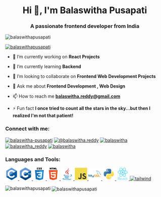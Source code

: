 <h1 align="center">Hi 👋, I'm Balaswitha Pusapati</h1>
<h3 align="center">A passionate frontend developer from India</h3>

<p align="left"> <img src="https://komarev.com/ghpvc/?username=balaswithapusapati&label=Profile%20views&color=0e75b6&style=flat" alt="balaswithapusapati" /> </p>

<p align="left"> <a href="https://github.com/ryo-ma/github-profile-trophy"><img src="https://github-profile-trophy.vercel.app/?username=balaswithapusapati" alt="balaswithapusapati" /></a> </p>

- 🔭 I’m currently working on **React Projects**

- 🌱 I’m currently learning **Backend**

- 👯 I’m looking to collaborate on **Frontend Web Development Projects**

- 💬 Ask me about **Frontend Development , Web Design**

- 📫 How to reach me **balaswitha.reddy@gmail.com**

- ⚡ Fun fact **I once tried to count all the stars in the sky...but then I realized I'm not that patient!**

<h3 align="left">Connect with me:</h3>
<p align="left">
<a href="https://linkedin.com/in/balaswitha-pusapati" target="blank"><img align="center" src="https://raw.githubusercontent.com/rahuldkjain/github-profile-readme-generator/master/src/images/icons/Social/linked-in-alt.svg" alt="balaswitha-pusapati" height="30" width="40" /></a>
<a href="https://medium.com/@balaswitha.reddy" target="blank"><img align="center" src="https://raw.githubusercontent.com/rahuldkjain/github-profile-readme-generator/master/src/images/icons/Social/medium.svg" alt="@balaswitha.reddy" height="30" width="40" /></a>
<a href="https://www.codechef.com/users/balaswitha" target="blank"><img align="center" src="https://cdn.jsdelivr.net/npm/simple-icons@3.1.0/icons/codechef.svg" alt="balaswitha" height="30" width="40" /></a>
<a href="https://www.hackerrank.com/balaswitha_reddy" target="blank"><img align="center" src="https://raw.githubusercontent.com/rahuldkjain/github-profile-readme-generator/master/src/images/icons/Social/hackerrank.svg" alt="balaswitha_reddy" height="30" width="40" /></a>
<a href="https://www.leetcode.com/balaswitha" target="blank"><img align="center" src="https://raw.githubusercontent.com/rahuldkjain/github-profile-readme-generator/master/src/images/icons/Social/leet-code.svg" alt="balaswitha" height="30" width="40" /></a>
</p>

<h3 align="left">Languages and Tools:</h3>
<p align="left"> <a href="https://www.cprogramming.com/" target="_blank" rel="noreferrer"> <img src="https://raw.githubusercontent.com/devicons/devicon/master/icons/c/c-original.svg" alt="c" width="40" height="40"/> </a> <a href="https://www.w3schools.com/cpp/" target="_blank" rel="noreferrer"> <img src="https://raw.githubusercontent.com/devicons/devicon/master/icons/cplusplus/cplusplus-original.svg" alt="cplusplus" width="40" height="40"/> </a> <a href="https://www.w3schools.com/css/" target="_blank" rel="noreferrer"> <img src="https://raw.githubusercontent.com/devicons/devicon/master/icons/css3/css3-original-wordmark.svg" alt="css3" width="40" height="40"/> </a> <a href="https://www.w3.org/html/" target="_blank" rel="noreferrer"> <img src="https://raw.githubusercontent.com/devicons/devicon/master/icons/html5/html5-original-wordmark.svg" alt="html5" width="40" height="40"/> </a> <a href="https://www.java.com" target="_blank" rel="noreferrer"> <img src="https://raw.githubusercontent.com/devicons/devicon/master/icons/java/java-original.svg" alt="java" width="40" height="40"/> </a> <a href="https://developer.mozilla.org/en-US/docs/Web/JavaScript" target="_blank" rel="noreferrer"> <img src="https://raw.githubusercontent.com/devicons/devicon/master/icons/javascript/javascript-original.svg" alt="javascript" width="40" height="40"/> </a> <a href="https://www.mysql.com/" target="_blank" rel="noreferrer"> <img src="https://raw.githubusercontent.com/devicons/devicon/master/icons/mysql/mysql-original-wordmark.svg" alt="mysql" width="40" height="40"/> </a> <a href="https://www.python.org" target="_blank" rel="noreferrer"> <img src="https://raw.githubusercontent.com/devicons/devicon/master/icons/python/python-original.svg" alt="python" width="40" height="40"/> </a> <a href="https://reactjs.org/" target="_blank" rel="noreferrer"> <img src="https://raw.githubusercontent.com/devicons/devicon/master/icons/react/react-original-wordmark.svg" alt="react" width="40" height="40"/> </a> <a href="https://tailwindcss.com/" target="_blank" rel="noreferrer"> <img src="https://www.vectorlogo.zone/logos/tailwindcss/tailwindcss-icon.svg" alt="tailwind" width="40" height="40"/> </a> </p>

<p><img align="left" src="https://github-readme-stats.vercel.app/api/top-langs?username=balaswithapusapati&show_icons=true&locale=en&layout=compact" alt="balaswithapusapati" /></p>

<p>&nbsp;<img align="center" src="https://github-readme-stats.vercel.app/api?username=balaswithapusapati&show_icons=true&locale=en" alt="balaswithapusapati" /></p>
